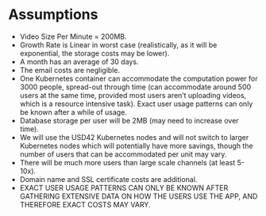 # Assumptions

- Video Size Per Minute = 200MB.
- Growth Rate is Linear in worst case (realistically, as it will be exponential, the storage costs may be lower).
- A month has an average of 30 days.
- The email costs are negligible.
- One Kubernetes container can accommodate the computation power for 3000 people, spread-out through time (can accommodate around 500 users at the same time, provided most users aren’t uploading videos, which is a resource intensive task). Exact user usage patterns can only be known after a while of usage.
- Database storage per user will be 2MB (may need to increase over time).
- We will use the USD42 Kubernetes nodes and will not switch to larger Kubernetes nodes which will potentially have more savings, though the number of users that can be accommodated per unit may vary.
- There will be much more users than large scale channels (at least 5-10x).
- Domain name and SSL certificate costs are additional.
- EXACT USER USAGE PATTERNS CAN ONLY BE KNOWN AFTER GATHERING EXTENSIVE DATA ON HOW THE USERS USE THE APP, AND THEREFORE EXACT COSTS MAY VARY.
